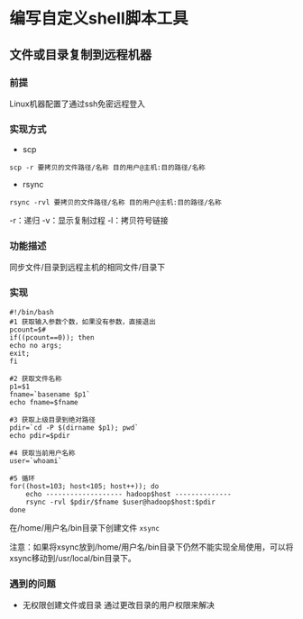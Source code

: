 # 编写自定义shell脚本工具
## 文件或目录复制到远程机器
### 前提
Linux机器配置了通过ssh免密远程登入

### 实现方式
- scp
```
scp -r 要拷贝的文件路径/名称 目的用户@主机:目的路径/名称
```
- rsync
```
rsync -rvl 要拷贝的文件路径/名称 目的用户@主机:目的路径/名称
```
-r：递归
-v：显示复制过程
-l：拷贝符号链接

### 功能描述
同步文件/目录到远程主机的相同文件/目录下

### 实现
```shell
#!/bin/bash
#1 获取输入参数个数，如果没有参数，直接退出
pcount=$#
if((pcount==0)); then
echo no args;
exit;
fi

#2 获取文件名称
p1=$1
fname=`basename $p1`
echo fname=$fname

#3 获取上级目录到绝对路径
pdir=`cd -P $(dirname $p1); pwd`
echo pdir=$pdir

#4 获取当前用户名称
user=`whoami`

#5 循环
for((host=103; host<105; host++)); do
    echo ------------------- hadoop$host --------------
    rsync -rvl $pdir/$fname $user@hadoop$host:$pdir
done
```
在/home/用户名/bin目录下创建文件  `xsync`

注意：如果将xsync放到/home/用户名/bin目录下仍然不能实现全局使用，可以将xsync移动到/usr/local/bin目录下。

### 遇到的问题
- 无权限创建文件或目录
通过更改目录的用户权限来解决
